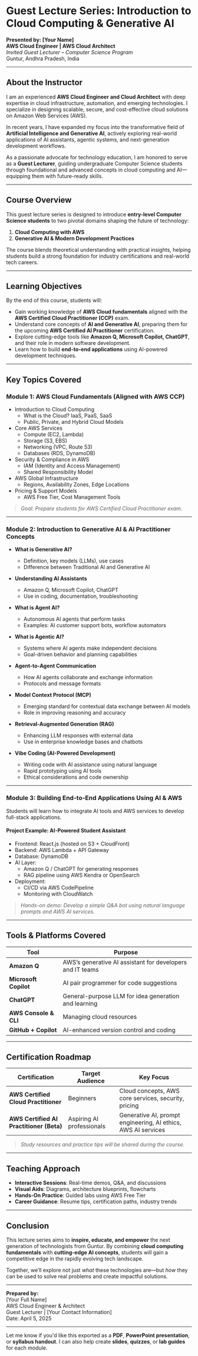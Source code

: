 

# **Guest Lecture Series: Introduction to Cloud Computing & Generative AI**  
**Presented by: [Your Name]**  
**AWS Cloud Engineer | AWS Cloud Architect**  
*Invited Guest Lecturer – Computer Science Program*  
Guntur, Andhra Pradesh, India  

---

## **About the Instructor**

I am an experienced **AWS Cloud Engineer and Cloud Architect** with deep expertise in cloud infrastructure, automation, and emerging technologies. I specialize in designing scalable, secure, and cost-effective cloud solutions on Amazon Web Services (AWS).

In recent years, I have expanded my focus into the transformative field of **Artificial Intelligence and Generative AI**, actively exploring real-world applications of AI assistants, agentic systems, and next-generation development workflows.

As a passionate advocate for technology education, I am honored to serve as a **Guest Lecturer**, guiding undergraduate Computer Science students through foundational and advanced concepts in cloud computing and AI—equipping them with future-ready skills.

---

## **Course Overview**

This guest lecture series is designed to introduce **entry-level Computer Science students** to two pivotal domains shaping the future of technology:

1. **Cloud Computing with AWS**  
2. **Generative AI & Modern Development Practices**

The course blends theoretical understanding with practical insights, helping students build a strong foundation for industry certifications and real-world tech careers.

---

## **Learning Objectives**

By the end of this course, students will:

- Gain working knowledge of **AWS Cloud fundamentals** aligned with the **AWS Certified Cloud Practitioner (CCP)** exam.
- Understand core concepts of **AI and Generative AI**, preparing them for the upcoming **AWS Certified AI Practitioner** certification.
- Explore cutting-edge tools like **Amazon Q, Microsoft Copilot, ChatGPT**, and their role in modern software development.
- Learn how to build **end-to-end applications** using AI-powered development techniques.

---

## **Key Topics Covered**

### **Module 1: AWS Cloud Fundamentals (Aligned with AWS CCP)**

- Introduction to Cloud Computing
  - What is the Cloud? IaaS, PaaS, SaaS
  - Public, Private, and Hybrid Cloud Models
- Core AWS Services
  - Compute (EC2, Lambda)
  - Storage (S3, EBS)
  - Networking (VPC, Route 53)
  - Databases (RDS, DynamoDB)
- Security & Compliance in AWS
  - IAM (Identity and Access Management)
  - Shared Responsibility Model
- AWS Global Infrastructure
  - Regions, Availability Zones, Edge Locations
- Pricing & Support Models
  - AWS Free Tier, Cost Management Tools

> *Goal: Prepare students for AWS Certified Cloud Practitioner exam.*

---

### **Module 2: Introduction to Generative AI & AI Practitioner Concepts**

- **What is Generative AI?**
  - Definition, key models (LLMs), use cases
  - Difference between Traditional AI and Generative AI

- **Understanding AI Assistants**
  - Amazon Q, Microsoft Copilot, ChatGPT
  - Use in coding, documentation, troubleshooting

- **What is Agent AI?**
  - Autonomous AI agents that perform tasks
  - Examples: AI customer support bots, workflow automators

- **What is Agentic AI?**
  - Systems where AI agents make independent decisions
  - Goal-driven behavior and planning capabilities

- **Agent-to-Agent Communication**
  - How AI agents collaborate and exchange information
  - Protocols and message formats

- **Model Context Protocol (MCP)**
  - Emerging standard for contextual data exchange between AI models
  - Role in improving reasoning and accuracy

- **Retrieval-Augmented Generation (RAG)**
  - Enhancing LLM responses with external data
  - Use in enterprise knowledge bases and chatbots

- **Vibe Coding (AI-Powered Development)**
  - Writing code with AI assistance using natural language
  - Rapid prototyping using AI tools
  - Ethical considerations and code ownership

---

### **Module 3: Building End-to-End Applications Using AI & AWS**

Students will learn how to integrate AI tools and AWS services to develop full-stack applications.

#### **Project Example: AI-Powered Student Assistant**
- Frontend: React.js (hosted on S3 + CloudFront)
- Backend: AWS Lambda + API Gateway
- Database: DynamoDB
- AI Layer:
  - Amazon Q / ChatGPT for generating responses
  - RAG pipeline using AWS Kendra or OpenSearch
- Deployment:
  - CI/CD via AWS CodePipeline
  - Monitoring with CloudWatch

> *Hands-on demo: Develop a simple Q&A bot using natural language prompts and AWS AI services.*

---

## **Tools & Platforms Covered**

| Tool | Purpose |
|------|--------|
| **Amazon Q** | AWS’s generative AI assistant for developers and IT teams |
| **Microsoft Copilot** | AI pair programmer for code suggestions |
| **ChatGPT** | General-purpose LLM for idea generation and learning |
| **AWS Console & CLI** | Managing cloud resources |
| **GitHub + Copilot** | AI-enhanced version control and coding |

---

## **Certification Roadmap**

| Certification | Target Audience | Key Focus |
|--------------|------------------|----------|
| **AWS Certified Cloud Practitioner** | Beginners | Cloud concepts, AWS core services, security, pricing |
| **AWS Certified AI Practitioner (Beta)** | Aspiring AI professionals | Generative AI, prompt engineering, AI ethics, AWS AI services |

> *Study resources and practice tips will be shared during the course.*

---

## **Teaching Approach**

- **Interactive Sessions**: Real-time demos, Q&A, and discussions
- **Visual Aids**: Diagrams, architecture blueprints, flowcharts
- **Hands-On Practice**: Guided labs using AWS Free Tier
- **Career Guidance**: Resume tips, certification paths, industry trends

---

## **Conclusion**

This lecture series aims to **inspire, educate, and empower** the next generation of technologists from Guntur. By combining **cloud computing fundamentals** with **cutting-edge AI concepts**, students will gain a competitive edge in the rapidly evolving tech landscape.

Together, we’ll explore not just *what* these technologies are—but *how* they can be used to solve real problems and create impactful solutions.

---

**Prepared by:**  
[Your Full Name]  
AWS Cloud Engineer & Architect  
Guest Lecturer | [Your Contact Information]  
Date: April 5, 2025

---

Let me know if you'd like this exported as a **PDF**, **PowerPoint presentation**, or **syllabus handout**. I can also help create **slides**, **quizzes**, or **lab guides** for each module.
